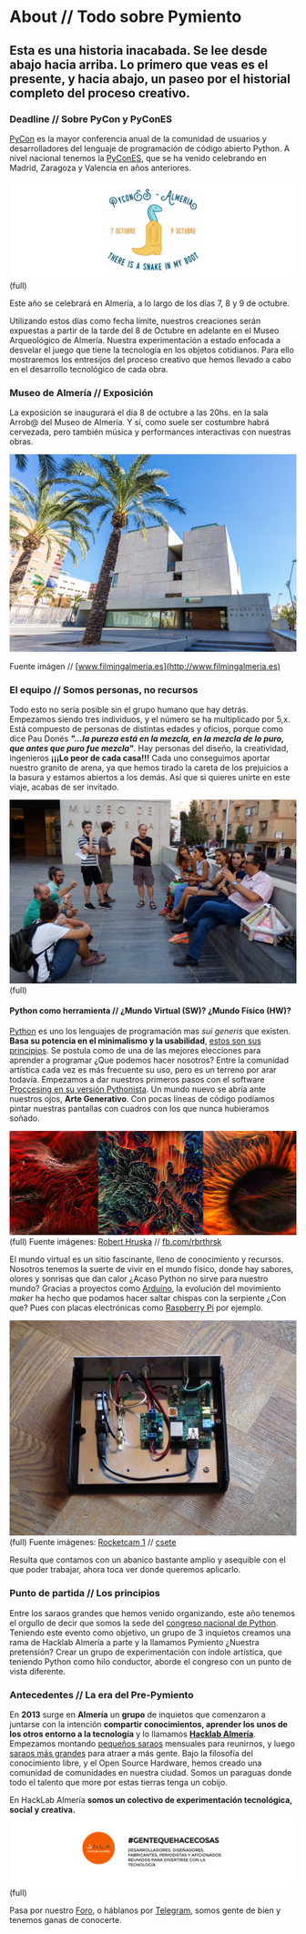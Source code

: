 # About // Todo sobre Pymiento

## Esta es una historia inacabada. Se lee desde abajo hacia arriba. Lo primero que veas es el presente, y hacia abajo, un paseo por el historial completo del proceso creativo.

### Deadline // Sobre PyCon y PyConES

[PyCon](http://www.pycon.org/) es la mayor conferencia anual de la comunidad de usuarios y desarrolladores del lenguaje de programación de código abierto Python. A nivel nacional tenemos la [PyConES](), que se ha venido celebrando en Madrid, Zaragoza y Valencia en años anteriores.

![Pycones 2016 Almería](pycones.png)(full)

Este año se celebrará en Almería, a lo largo de los días 7, 8 y 9 de octubre.

Utilizando estos días como fecha límite, nuestros creaciones serán expuestas a partir de la tarde del 8 de Octubre en adelante en el Museo Arqueológico de Almería. Nuestra experimentación a estado enfocada a desvelar el juego que tiene la tecnología en los objetos cotidianos. Para ello mostraremos los entresijos del proceso creativo que hemos llevado a cabo en el desarrollo tecnológico de cada obra.

### Museo de Almería // Exposición

La exposición se inaugurará el día 8 de octubre a las 20hs. en la sala Arrob@ del Museo de Almería. Y sí, como suele ser costumbre habrá cervezada, pero también música y performances interactivas con nuestras obras.

![Museo de Almería](museo.png)

Fuente imágen // [www.filmingalmeria.es](http://www.filmingalmeria.es)

### El equipo // Somos personas, no recursos

Todo esto no sería posible sin el grupo humano que hay detrás. Empezamos siendo tres individuos, y el número se ha multiplicado por 5,x. Está compuesto de personas de distintas edades y oficios, porque como dice Pau Donés **_"...la pureza está en la mezcla, en la mezcla de lo puro, que antes que puro fue mezcla"_**. Hay personas del diseño, la creatividad, ingenieros **¡¡¡Lo peor de cada casa!!!** Cada uno conseguimos aportar nuestro granito de arena, ya que hemos tirado la careta de los prejuicios a la basura y estamos abiertos a los demás. Así que si quieres unirte en este viaje, acabas de ser invitado.  

![Equipo](equipo.jpg)(full)

#### Python como herramienta // ¿Mundo Virtual (SW)? ¿Mundo Físico (HW)?

[Python](https://www.python.org/) es uno los lenguajes de programación mas *sui generis* que existen. **Basa su potencia en el minimalismo y la usabilidad**, [estos son sus principios](https://www.python.org/dev/peps/pep-0020/). Se postula como de una de las mejores elecciones para aprender a programar ¿Que podemos hacer nosotros? Entre la comunidad artística cada vez es más frecuente su uso, pero es un terreno por arar todavía. Empezamos a dar nuestros primeros pasos con el software [Proccesing en su versión Pythonista](http://py.processing.org/). Un mundo nuevo se abría ante nuestros ojos, **Arte Generativo**. Con pocas líneas de código podíamos pintar nuestras pantallas con cuadros con los que nunca hubieramos soñado.

![Generative Art](genart.jpg)(full)
Fuente imágenes: [Robert Hruska](https://instagy.com/user/rbrthrsk) // [fb.com/rbrthrsk](https://www.facebook.com/rbrthrsk)

El mundo virtual es un sitio fascinante, lleno de conocimiento y recursos. Nosotros tenemos la suerte de vivir en el mundo físico, donde hay sabores, olores y sonrisas que dan calor ¿Acaso Python no sirve para nuestro mundo? Gracias a proyectos como [Arduino](https://www.arduino.cc/), la evolución del movimiento *maker* ha hecho que podamos hacer saltar chispas con la serpiente ¿Con que? Pues con placas electrónicas como [Raspberry Pi](https://www.raspberrypi.org/blog/) por ejemplo.

![Raspberry Pi](rpi.jpg)(full)
Fuente imágenes: [Rocketcam 1](https://www.flickr.com/photos/csete/14307618084/in/album-72157644517281737/) // [csete](https://www.flickr.com/photos/csete/albums/72157644517281737/with/14121544478/)

Resulta que contamos con un abanico bastante amplio y asequible con el que poder trabajar, ahora toca ver donde queremos aplicarlo.

### Punto de partida // Los principios

Entre los saraos grandes que hemos venido organizando, este año tenemos el orgullo de decir que somos la sede del [congreso nacional de Python](http://2016.es.pycon.org/es/). Teniendo este evento como objetivo, un grupo de 3 inquietos creamos una rama de Hacklab Almería a parte y la llamamos Pymiento ¿Nuestra pretensión? Crear un grupo de experimentación con índole artística, que teniendo Python como hilo conductor, aborde el congreso con un punto de vista diferente.

### Antecedentes // La era del Pre-Pymiento

En **2013** surge en **Almería** un **grupo** de inquietos que comenzaron a juntarse con la intención **compartir conocimientos, aprender los unos de los otros entorno a la tecnología** y lo llamamos **[Hacklab Almería](hacklabalmeria.net)**. Empezamos montando [pequeños saraos](http://hacklabalmeria.net/actividades/) mensuales para reunirnos, y luego [saraos más grandes](http://elhackaton.com/2015/) para atraer a más gente. Bajo la filosofía del conocimiento libre, y el Open Source Hardware, hemos creado una comunidad de comunidades en nuestra ciudad. Somos un paraguas donde todo el talento que more por estas tierras tenga un cobijo.

En HackLab Almería **somos un colectivo de experimentación tecnológica, social y creativa.**
![HackLab_Almería](hacklab.png)(full)

Pasa por nuestro [Foro](https://foro.hacklabalmeria.net/), o háblanos por [Telegram](https://telegram.me/joinchat/AFGSKT5buk53IvM55CUsSQ), somos gente de bien y tenemos ganas de conocerte.
